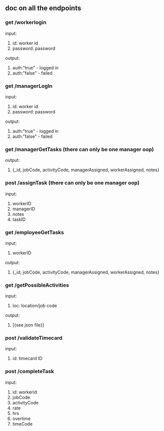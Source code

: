 ## doc on all the endpoints 

### get /workerlogin

input:

1. id: worker id
2. password: password

output:

1. auth:"true" - logged in
2. auth:"false" - failed

### get /managerLogIn

input:

1. id: worker id
2. password: password

output:

1. auth:"true" - logged in
2. auth:"false" - failed

### get /managerGetTasks (there can only be one manager oop)

output:

1. {_id, jobCode, activityCode, managerAssigned, workerAssigned, notes}

### post /assignTask (there can only be one manager oop)

input:

1. workerID
2. managerID
3. notes
4. taskID

### get /employeeGetTasks

input:

1. workerID

output:

1. {_id, jobCode, activityCode, managerAssigned, workerAssigned, notes}

### get /getPossibleActivities

input:

1. loc: location/job code

output:

1. [{see json file}]

### post /validateTimecard

input:

1. id: timecard ID

### post /completeTask

input:

1. id: workerid
2. jobCode
3. activityCode
4. rate
5. hrs
6. overtime
7. timeCode



 